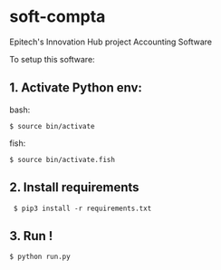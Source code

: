 # soft-compta
Epitech's Innovation Hub project Accounting Software


To setup this software:
## 1. Activate Python env:

bash:

`$ source bin/activate`

fish:

`$ source bin/activate.fish`

## 2. Install requirements
`
$ pip3 install -r requirements.txt`

## 3. Run !

`$ python run.py`
